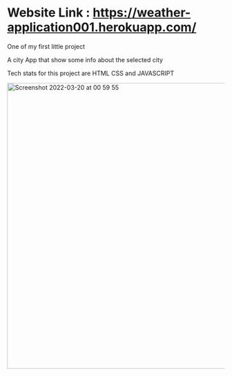 # Website Link : https://weather-application001.herokuapp.com/ 

One of my first little project

A city App that show some info about the selected city

Tech stats for this project are HTML CSS and JAVASCRIPT


<img width="663" alt="Screenshot 2022-03-20 at 00 59 55" src="https://user-images.githubusercontent.com/74420607/159143589-2f9bc187-ca3e-4197-bdf3-85d1f29220a2.png">

